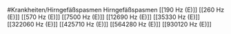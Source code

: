 #Krankheiten/Hirngefäßspasmen
Hirngefäßspasmen
[[190 Hz (E)]]
[[260 Hz (E)]]
[[570 Hz (E)]]
[[7500 Hz (E)]]
[[12690 Hz (E)]]
[[35330 Hz (E)]]
[[322060 Hz (E)]]
[[425710 Hz (E)]]
[[564280 Hz (E)]]
[[930120 Hz (E)]]